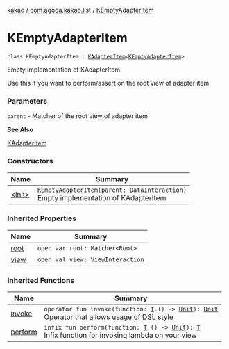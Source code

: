 [kakao](../../index.md) / [com.agoda.kakao.list](../index.md) / [KEmptyAdapterItem](./index.md)

# KEmptyAdapterItem

`class KEmptyAdapterItem : `[`KAdapterItem`](../-k-adapter-item/index.md)`<`[`KEmptyAdapterItem`](./index.md)`>`

Empty implementation of KAdapterItem

Use this if you want to perform/assert on the root view of adapter item

### Parameters

`parent` - Matcher of the root view of adapter item

**See Also**

[KAdapterItem](../-k-adapter-item/index.md)

### Constructors

| Name | Summary |
|---|---|
| [&lt;init&gt;](-init-.md) | `KEmptyAdapterItem(parent: DataInteraction)`<br>Empty implementation of KAdapterItem |

### Inherited Properties

| Name | Summary |
|---|---|
| [root](../-k-adapter-item/root.md) | `open var root: Matcher<Root>` |
| [view](../-k-adapter-item/view.md) | `open val view: ViewInteraction` |

### Inherited Functions

| Name | Summary |
|---|---|
| [invoke](../-k-adapter-item/invoke.md) | `operator fun invoke(function: `[`T`](../-k-adapter-item/index.md#T)`.() -> `[`Unit`](https://kotlinlang.org/api/latest/jvm/stdlib/kotlin/-unit/index.html)`): `[`Unit`](https://kotlinlang.org/api/latest/jvm/stdlib/kotlin/-unit/index.html)<br>Operator that allows usage of DSL style |
| [perform](../-k-adapter-item/perform.md) | `infix fun perform(function: `[`T`](../-k-adapter-item/index.md#T)`.() -> `[`Unit`](https://kotlinlang.org/api/latest/jvm/stdlib/kotlin/-unit/index.html)`): `[`T`](../-k-adapter-item/index.md#T)<br>Infix function for invoking lambda on your view |
